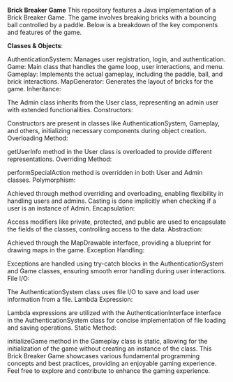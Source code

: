 **Brick Breaker Game**
This repository features a Java implementation of a Brick Breaker Game. The game involves breaking bricks with a bouncing ball controlled by a paddle. Below is a breakdown of the key components and features of the game.

**Classes & Objects**:

AuthenticationSystem: Manages user registration, login, and authentication.
Game: Main class that handles the game loop, user interactions, and menu.
Gameplay: Implements the actual gameplay, including the paddle, ball, and brick interactions.
MapGenerator: Generates the layout of bricks for the game.
Inheritance:

The Admin class inherits from the User class, representing an admin user with extended functionalities.
Constructors:

Constructors are present in classes like AuthenticationSystem, Gameplay, and others, initializing necessary components during object creation.
Overloading Method:

getUserInfo method in the User class is overloaded to provide different representations.
Overriding Method:

performSpecialAction method is overridden in both User and Admin classes.
Polymorphism:

Achieved through method overriding and overloading, enabling flexibility in handling users and admins. Casting is done implicitly when checking if a user is an instance of Admin.
Encapsulation:

Access modifiers like private, protected, and public are used to encapsulate the fields of the classes, controlling access to the data.
Abstraction:

Achieved through the MapDrawable interface, providing a blueprint for drawing maps in the game.
Exception Handling:

Exceptions are handled using try-catch blocks in the AuthenticationSystem and Game classes, ensuring smooth error handling during user interactions.
File I/O:

The AuthenticationSystem class uses file I/O to save and load user information from a file.
Lambda Expression:

Lambda expressions are utilized with the AuthenticationInterface interface in the AuthenticationSystem class for concise implementation of file loading and saving operations.
Static Method:

initializeGame method in the Gameplay class is static, allowing for the initialization of the game without creating an instance of the class.
This Brick Breaker Game showcases various fundamental programming concepts and best practices, providing an enjoyable gaming experience. Feel free to explore and contribute to enhance the gaming experience.